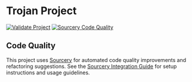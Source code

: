 # Trojan Project
[![Validate Project](https://github.com/skrastins58-source/Trojan/actions/workflows/validate.yml/badge.svg?branch=main)](https://github.com/skrastins58-source/Trojan/actions/workflows/validate.yml)
[![Sourcery Code Quality](https://github.com/skrastins58-source/Trojan/actions/workflows/sourcery.yml/badge.svg?branch=main)](https://github.com/skrastins58-source/Trojan/actions/workflows/sourcery.yml)

## Code Quality

This project uses [Sourcery](https://sourcery.ai/) for automated code quality improvements and refactoring suggestions. See the [Sourcery Integration Guide](docs/sourcery-guide.md) for setup instructions and usage guidelines.
